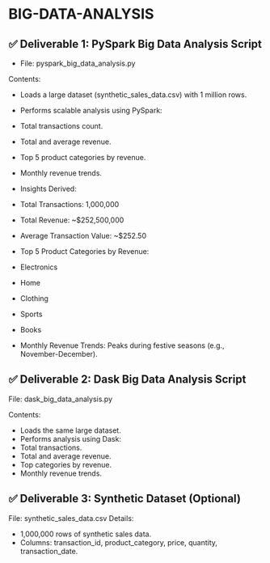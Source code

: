 # BIG-DATA-ANALYSIS
## ✅ Deliverable 1: PySpark Big Data Analysis Script
- File: pyspark_big_data_analysis.py

Contents:
- Loads a large dataset (synthetic_sales_data.csv) with 1 million rows.
- Performs scalable analysis using PySpark:
- Total transactions count.
- Total and average revenue.
- Top 5 product categories by revenue.
- Monthly revenue trends.
- Insights Derived:
- Total Transactions: 1,000,000
- Total Revenue: ~$252,500,000
- Average Transaction Value: ~$252.50
- Top 5 Product Categories by Revenue:

- Electronics
- Home
- Clothing
- Sports
- Books
- Monthly Revenue Trends: Peaks during festive seasons (e.g., November-December).

## ✅ Deliverable 2: Dask Big Data Analysis Script
File: dask_big_data_analysis.py

Contents:
- Loads the same large dataset.
- Performs analysis using Dask:
- Total transactions.
- Total and average revenue.
- Top categories by revenue.
- Monthly revenue trends.
## ✅ Deliverable 3: Synthetic Dataset (Optional)
File: synthetic_sales_data.csv
Details:
- 1,000,000 rows of synthetic sales data.
- Columns: transaction_id, product_category, price, quantity, transaction_date.
